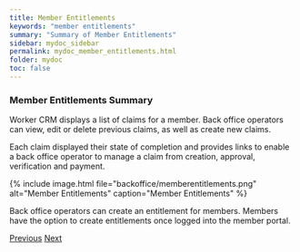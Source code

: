 ```yaml
---
title: Member Entitlements
keywords: "member entitlements"
summary: "Summary of Member Entitlements"
sidebar: mydoc_sidebar
permalink: mydoc_member_entitlements.html
folder: mydoc
toc: false
---
```


### Member Entitlements Summary

Worker CRM displays a list of claims for a member. Back office operators can view, edit or delete previous claims, as well as create new claims.

Each claim displayed their state of completion and provides links to enable a back office operator to manage a claim from creation, approval, verification and payment.

{% include image.html file="backoffice/memberentitlements.png" alt="Member Entitlements" caption="Member Entitlements" %}

Back office operators can create an entitlement for members. Members have the option to create entitlements once logged into the member portal.

<a class="btn btn-default btn-lg pull-left" href="mydoc_member_contributions.html" role="button">Previous</a>
<a class="btn btn-primary btn-lg pull-right" href="mydoc_member_SEreturns.html" role="button">Next</a>
